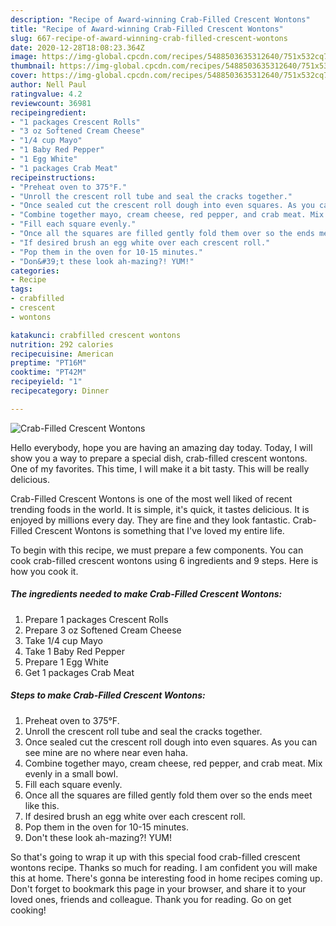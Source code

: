 ```yaml
---
description: "Recipe of Award-winning Crab-Filled Crescent Wontons"
title: "Recipe of Award-winning Crab-Filled Crescent Wontons"
slug: 667-recipe-of-award-winning-crab-filled-crescent-wontons
date: 2020-12-28T18:08:23.364Z
image: https://img-global.cpcdn.com/recipes/5488503635312640/751x532cq70/crab-filled-crescent-wontons-recipe-main-photo.jpg
thumbnail: https://img-global.cpcdn.com/recipes/5488503635312640/751x532cq70/crab-filled-crescent-wontons-recipe-main-photo.jpg
cover: https://img-global.cpcdn.com/recipes/5488503635312640/751x532cq70/crab-filled-crescent-wontons-recipe-main-photo.jpg
author: Nell Paul
ratingvalue: 4.2
reviewcount: 36981
recipeingredient:
- "1 packages Crescent Rolls"
- "3 oz Softened Cream Cheese"
- "1/4 cup Mayo"
- "1 Baby Red Pepper"
- "1 Egg White"
- "1 packages Crab Meat"
recipeinstructions:
- "Preheat oven to 375°F."
- "Unroll the crescent roll tube and seal the cracks together."
- "Once sealed cut the crescent roll dough into even squares. As you can see mine are no where near even haha."
- "Combine together mayo, cream cheese, red pepper, and crab meat. Mix evenly in a small bowl."
- "Fill each square evenly."
- "Once all the squares are filled gently fold them over so the ends meet like this."
- "If desired brush an egg white over each crescent roll."
- "Pop them in the oven for 10-15 minutes."
- "Don&#39;t these look ah-mazing?! YUM!"
categories:
- Recipe
tags:
- crabfilled
- crescent
- wontons

katakunci: crabfilled crescent wontons 
nutrition: 292 calories
recipecuisine: American
preptime: "PT16M"
cooktime: "PT42M"
recipeyield: "1"
recipecategory: Dinner

---
```



![Crab-Filled Crescent Wontons](https://img-global.cpcdn.com/recipes/5488503635312640/751x532cq70/crab-filled-crescent-wontons-recipe-main-photo.jpg)

Hello everybody, hope you are having an amazing day today. Today, I will show you a way to prepare a special dish, crab-filled crescent wontons. One of my favorites. This time, I will make it a bit tasty. This will be really delicious.



Crab-Filled Crescent Wontons is one of the most well liked of recent trending foods in the world. It is simple, it's quick, it tastes delicious. It is enjoyed by millions every day. They are fine and they look fantastic. Crab-Filled Crescent Wontons is something that I've loved my entire life.


To begin with this recipe, we must prepare a few components. You can cook crab-filled crescent wontons using 6 ingredients and 9 steps. Here is how you cook it.

<!--inarticleads1-->

##### The ingredients needed to make Crab-Filled Crescent Wontons:

1. Prepare 1 packages Crescent Rolls
1. Prepare 3 oz Softened Cream Cheese
1. Take 1/4 cup Mayo
1. Take 1 Baby Red Pepper
1. Prepare 1 Egg White
1. Get 1 packages Crab Meat




<!--inarticleads2-->

##### Steps to make Crab-Filled Crescent Wontons:

1. Preheat oven to 375°F.
1. Unroll the crescent roll tube and seal the cracks together.
1. Once sealed cut the crescent roll dough into even squares. As you can see mine are no where near even haha.
1. Combine together mayo, cream cheese, red pepper, and crab meat. Mix evenly in a small bowl.
1. Fill each square evenly.
1. Once all the squares are filled gently fold them over so the ends meet like this.
1. If desired brush an egg white over each crescent roll.
1. Pop them in the oven for 10-15 minutes.
1. Don&#39;t these look ah-mazing?! YUM!




So that's going to wrap it up with this special food crab-filled crescent wontons recipe. Thanks so much for reading. I am confident you will make this at home. There's gonna be interesting food in home recipes coming up. Don't forget to bookmark this page in your browser, and share it to your loved ones, friends and colleague. Thank you for reading. Go on get cooking!
